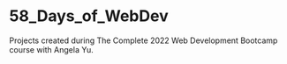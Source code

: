 # 58_Days_of_WebDev
Projects created during The Complete 2022 Web Development Bootcamp course with Angela Yu.
